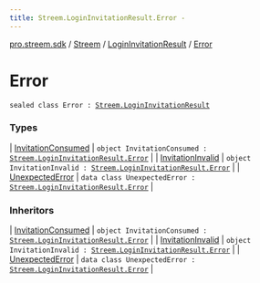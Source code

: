```yaml
---
title: Streem.LoginInvitationResult.Error - 
---
```


[pro.streem.sdk](../../../index.html) / [Streem](../../index.html) / [LoginInvitationResult](../index.html) / [Error](./index.html)

# Error

`sealed class Error : `[`Streem.LoginInvitationResult`](../index.html)

### Types

| [InvitationConsumed](-invitation-consumed.html) | `object InvitationConsumed : `[`Streem.LoginInvitationResult.Error`](./index.html) |
| [InvitationInvalid](-invitation-invalid.html) | `object InvitationInvalid : `[`Streem.LoginInvitationResult.Error`](./index.html) |
| [UnexpectedError](-unexpected-error/index.html) | `data class UnexpectedError : `[`Streem.LoginInvitationResult.Error`](./index.html) |

### Inheritors

| [InvitationConsumed](-invitation-consumed.html) | `object InvitationConsumed : `[`Streem.LoginInvitationResult.Error`](./index.html) |
| [InvitationInvalid](-invitation-invalid.html) | `object InvitationInvalid : `[`Streem.LoginInvitationResult.Error`](./index.html) |
| [UnexpectedError](-unexpected-error/index.html) | `data class UnexpectedError : `[`Streem.LoginInvitationResult.Error`](./index.html) |

